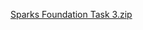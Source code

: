 [Sparks Foundation Task 3.zip](https://github.com/Pakhale/SampleSuperstore/files/7904911/Sparks.Foundation.Task.3.zip)
